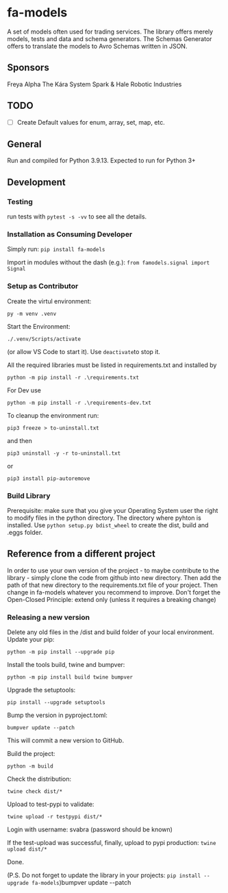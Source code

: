 # fa-models
A set of models often used for trading services. The library offers merely models, tests and data and schema generators. The Schemas Generator offers to translate the models to Avro Schemas written in JSON.

## Sponsors
Freya Alpha
The Kára System
Spark & Hale Robotic Industries

## TODO
- [ ] Create Default values for enum, array, set, map, etc.

## General
Run and compiled for Python 3.9.13.
Expected to run for Python 3+

## Development

### Testing
run tests with `pytest -s -vv` to see all the details.

### Installation as Consuming Developer

Simply run: `pip install fa-models`

Import in modules without the dash (e.g.): `from famodels.signal import Signal`

### Setup as Contributor
Create the virtul environment: 
```
py -m venv .venv
```
Start the Environment: 
```
./.venv/Scripts/activate
```
 (or allow VS Code to start it). Use `deactivate`to stop it.

All the required libraries must be listed in requirements.txt and installed by  
```
python -m pip install -r .\requirements.txt
```
For Dev use 
```
python -m pip install -r .\requirements-dev.txt
```

To cleanup the environment run:
```
pip3 freeze > to-uninstall.txt
```
 and then
```
pip3 uninstall -y -r to-uninstall.txt
```

or 
```
pip3 install pip-autoremove
```

### Build Library
Prerequisite: make sure that you give your Operating System user the right to modify files in the python directory. The directory where pyhton is installed.
Use `python setup.py bdist_wheel` to create the dist, build and .eggs folder.

## Reference from a different project
In order to use your own version of the project - to maybe contribute to the library - simply clone the code from github into new directory. Then add the path of that new directory to the requirements.txt file of your project. Then change in fa-models whatever you recommend to improve. Don't forget the Open-Closed Principle: extend only (unless it requires a breaking change)


### Releasing a new version

Delete any old files in the /dist and build folder of your local environment.
Update your pip: 
```
python -m pip install --upgrade pip
```

Install the tools build, twine and bumpver: 
```
python -m pip install build twine bumpver
```
Upgrade the setuptools: 

```
pip install --upgrade setuptools
```

Bump the version in pyproject.toml: 
```
bumpver update --patch
```
This will commit a new version to GitHub.

Build the project: 
```
python -m build
```

Check the distribution: 
```
twine check dist/*
```

Upload to test-pypi to validate: 
```
twine upload -r testpypi dist/*
```

Login with username: svabra (password should be known)

If the test-upload was successful, finally, upload to pypi production: `twine upload dist/*`

Done.

(P.S. Do not forget to update the library in your projects: `pip install --upgrade fa-models`)bumpver update --patch

